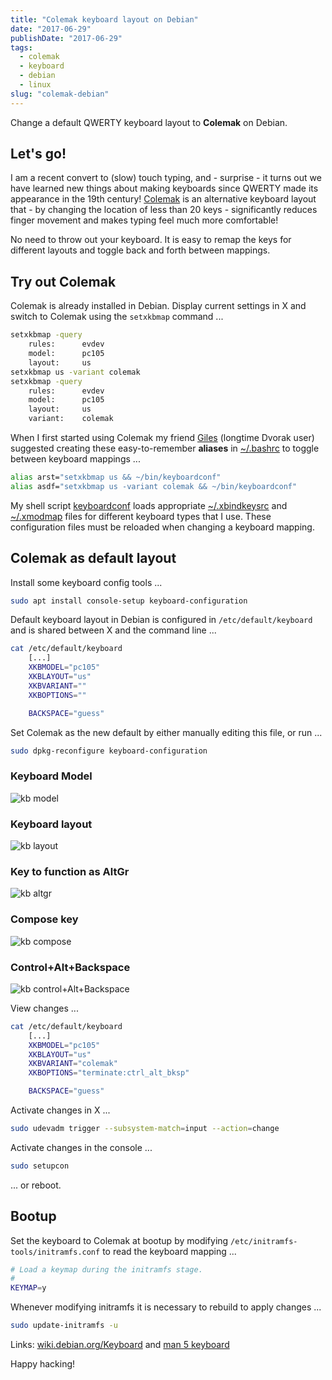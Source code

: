 ```yaml
---
title: "Colemak keyboard layout on Debian"
date: "2017-06-29"
publishDate: "2017-06-29"
tags:
  - colemak
  - keyboard
  - debian
  - linux
slug: "colemak-debian"
---
```


Change a default QWERTY keyboard layout to **Colemak** on Debian.

## Let's go!

I am a recent convert to (slow) touch typing, and - surprise - it turns out we have learned new things about making keyboards since QWERTY made its appearance in the 19th century! [Colemak](https://colemak.com) is an alternative keyboard layout that - by changing the location of less than 20 keys - significantly reduces finger movement and makes typing feel much more comfortable!

No need to throw out your keyboard. It is easy to remap the keys for different layouts and toggle back and forth between mappings.

## Try out Colemak

Colemak is already installed in Debian. Display current settings in X and switch to Colemak using the `setxkbmap` command ...

```bash
setxkbmap -query
    rules:      evdev
    model:      pc105
    layout:     us
setxkbmap us -variant colemak
setxkbmap -query
    rules:      evdev
    model:      pc105
    layout:     us
    variant:    colemak
```

When I first started using Colemak my friend [Giles](http://gilesorr.com/) (longtime Dvorak user) suggested creating these easy-to-remember **aliases** in [~/.bashrc](https://github.com/vonbrownie/dotfiles/blob/master/.bashrc) to toggle between keyboard mappings ...

```bash
alias arst="setxkbmap us && ~/bin/keyboardconf"
alias asdf="setxkbmap us -variant colemak && ~/bin/keyboardconf"
```

My shell script [keyboardconf](https://github.com/vonbrownie/homebin/blob/master/keyboardconf) loads appropriate [~/.xbindkeysrc](http://www.circuidipity.com/xbindkeysrc/) and [~/.xmodmap](http://www.circuidipity.com/xmodmap/) files for different keyboard types that I use. These configuration files must be reloaded when changing a keyboard mapping.

## Colemak as default layout

Install some keyboard config tools ...

```bash
sudo apt install console-setup keyboard-configuration
```

Default keyboard layout in Debian is configured in `/etc/default/keyboard` and is shared between X and the command line ...

```bash
cat /etc/default/keyboard
    [...]
    XKBMODEL="pc105"
    XKBLAYOUT="us"
    XKBVARIANT=""
    XKBOPTIONS=""

    BACKSPACE="guess"
```

Set Colemak as the new default by either manually editing this file, or run ...

```bash
sudo dpkg-reconfigure keyboard-configuration
```

### Keyboard Model

![kb model](/img/kb_model.png)

### Keyboard layout

![kb layout](/img/kb_layout.png)

### Key to function as AltGr

![kb altgr](/img/kb_altgr.png)

### Compose key

![kb compose](/img/kb_compose.png)

### Control+Alt+Backspace

![kb control+Alt+Backspace](/img/kb_cab.png)

View changes ...

```bash
cat /etc/default/keyboard 
    [...]
    XKBMODEL="pc105"
    XKBLAYOUT="us"
    XKBVARIANT="colemak"
    XKBOPTIONS="terminate:ctrl_alt_bksp"

    BACKSPACE="guess"
```

Activate changes in X ...

```bash
sudo udevadm trigger --subsystem-match=input --action=change
```

Activate changes in the console ...

```bash
sudo setupcon
```

... or reboot.

## Bootup

Set the keyboard to Colemak at bootup by modifying `/etc/initramfs-tools/initramfs.conf` to read the keyboard mapping ...

```bash
# Load a keymap during the initramfs stage.
#
KEYMAP=y
```

Whenever modifying initramfs it is necessary to rebuild to apply changes ...

```bash
sudo update-initramfs -u
```

Links: [wiki.debian.org/Keyboard](https://wiki.debian.org/Keyboard) and [man 5 keyboard](https://manpages.debian.org/stretch/keyboard-configuration/keyboard.5.en.html)

Happy hacking!
